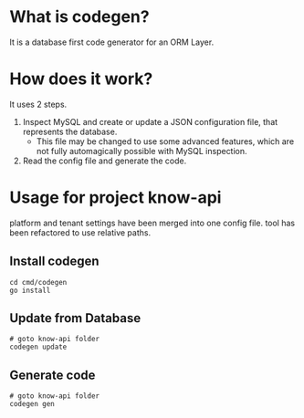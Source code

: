 # What is codegen?

It is a database first code generator for an ORM Layer.

# How does it work?

It uses 2 steps.

1. Inspect MySQL and create or update a JSON configuration file, that represents the database.
   - This file may be changed to use some advanced features, which are not fully automagically possible with MySQL inspection.
2. Read the config file and generate the code.

# Usage for project know-api

platform and tenant settings have been merged into one config file.
tool has been refactored to use relative paths.

## Install codegen

```
cd cmd/codegen
go install
```

## Update from Database

```
# goto know-api folder
codegen update
```

## Generate code

```
# goto know-api folder
codegen gen
```
